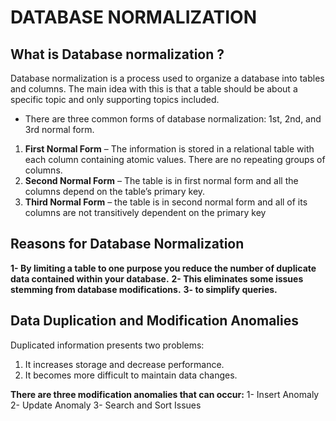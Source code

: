 #  DATABASE NORMALIZATION

## What is Database normalization ?

Database normalization is a process used to organize a database into tables and columns. 
The main idea with this is that a table should be about a specific topic and only supporting topics included.

* There are three common forms of database normalization: 1st, 2nd, and 3rd normal form.

1. **First Normal Form** – The information is stored in a relational table with each column containing atomic values. There are no repeating groups of columns.
2. **Second Normal Form** – The table is in first normal form and all the columns depend on the table’s primary key.
3. **Third Normal Form** – the table is in second normal form and all of its columns are not transitively dependent on the primary key

## Reasons for Database Normalization

**1- By limiting a table to one purpose you reduce the number of duplicate data contained within your database.**
**2- This eliminates some issues stemming from database modifications.**
**3- to simplify queries.**

## Data Duplication and Modification Anomalies

Duplicated information presents two problems:

1. It increases storage and decrease performance.
2. It becomes more difficult to maintain data changes.

**There are three modification anomalies that can occur:**
1- Insert Anomaly
2- Update Anomaly
3- Search and Sort Issues
